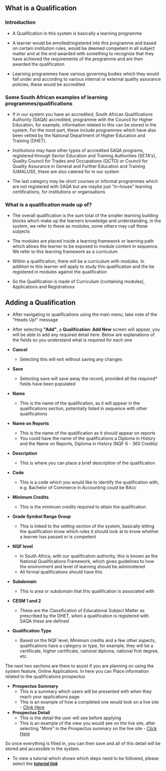 ## **What is a Qualification**

### **Introduction**

- A Qualification in this system is basically a learning programme

- A learner would be enrolled/registered into this programme and based on certain institution rules, would be deemed competent in all subject matter and at the end awarded with something to recognize that they have achieved the requirements of the programme and are then awarded the qualification

- Learning programmes have various governing bodies which they would fall under and according to various internal or external quality assurance policies, these would be accredited

 

### **Some South African examples of learning programmes/qualifications**

- If in our system you have an accredited, South African Qualifications Authority (SAQA) accredited, programme with the Council for Higher Education, for example, information related to this can be stored in the system. For the most part, these include programmes which have also been vetted by the National Department of Higher Education and Training (DHET).

- Institutions may have other types of accredited SAQA programs, registered through Sector Education and Training Authorities (SETA's), Quality Council for Trades and Occupations (QCTO) or Council for Quality Assurance in General and Further Education and Training (UMALUSI), these are also catered for in our system

- The last category may be short courses or informal programmes which are not registered with SAQA but are maybe just "in-house" learning certifications, for institutions or organisations


### **What is a qualification made up of?**

- The overall qualification is the sum total of the smaller learning building blocks which make up the learners knowledge and understanding, in the system, we refer to these as modules, some others may call these subjects

- The modules are placed inside a learning framework or learning path which allows the learner to be exposed to module content in sequence. We refer to this learning framework as a curriculum

- Within a qualification, there will be a curriculum with modules. In addition to this learner will apply to study this qualification and the be registered in modules against the qualification

- So the Qualification is made of  Curriculum (containing modules), Applications and Registrations

## **Adding a Qualification**

- After navigating to qualifications using the main menu, take note of the "Heads Up!" message 
- After selecting **"Add"**, a **Qualification: Add New** screen will appear, you will be able to add any required detail here. Below are explanations of the fields so you understand what is required for each one

- **Cancel**
	- Selecting this will exit without saving any changes
- **Save**
	- Selecting save will save away the record, provided all the required* fields have been populated
- **Name**
	- This is the name of the qualification, as it will appear in the qualifications section, potentially listed in sequence with other qualifications
- **Name on Reports**
	- This is the name of the qualification as it should appear on reports
	- You could have the name of the qualifications a Diploma in History and the Name on Reports, Diploma in History (NQF 6 - 360 Credits)
- **Description**
	- This is where you can place a brief description of the qualification
- **Code**
	- This is a code which you would like to identify the qualification with, e.g. Bachelor of Commerce in Accounting could be BAcc
- **Minimum Credits**
	- This is the minimum credits required to attain the qualification
- **Grade Symbol Range Group**
	- This is linked to the setting section of the system, basically letting the qualification know which rules it should look at to know whether a learner has passed or is competent
- **NQF level**
	- In South Africa, with our qualification authority, this is known as the National Qualifications Framework, which gives guidelines to how the environment and level of learning should be administered
	- All formal qualifications should have this
- **Subdomain**
	- This is area or subdomain that this qualification is associated with
- **CESM 1 and 2**
	- These are the Classification of Educational Subject Matter as prescribed by the DHET, when a qualification is registered with SAQA these are defined
-	**Qualification Type**
	- Based on the NQF level, Minimum credits and a few other aspects, qualifications have a category or type, for example, they will be a certificate, higher certificate, national diploma, national first degree, etc.

 
The next two sections are there to assist if you are planning on using the system feature, Online Applications. In here you can Place information related to the qualifications prospectus

- **Prospectus Summary**
	- This is a summary which users will be presented with when they reach your applications page
	- This is an example of how a completed one would look on a live site - [Clink Here](https://smtrainer.studentmanager.co.za/apply)
- **Prospectus Detail**
	- This is the detail the user will see before applying
	- This is an example of the view you would see on the live site, after selecting "More" in the Prospectus summary on the live site - [Click Here](https://smtrainer.studentmanager.co.za/apply/Detail?qualificationId=1396)
 
So once everything is filled in, you can then save and all of this detail will be stored and accessible in the system.

- To view a tutorial which shows which steps need to be followed, please select the [**_tutorial link_**](https://www.iorad.com/player/135770/Adding-a-Qualification)

